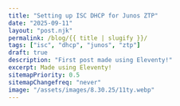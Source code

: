 ```yaml
---
title: "Setting up ISC DHCP for Junos ZTP"
date: "2025-09-11"
layout: "post.njk"
permalink: /blog/{{ title | slugify }}/
tags: ["isc", "dhcp", "junos", "ztp"]
draft: true
description: "First post made using Eleventy!"
excerpt: Made using Eleventy!
sitemapPriority: 0.5
sitemapChangefreq: "never"
image: "/assets/images/8.30.25/11ty.webp"
---
```

